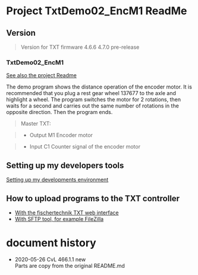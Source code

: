 

# Project TxtDemo02_EncM1 ReadMe

## Version

> Version for TXT firmware 4.6.6 4.7.0 pre-release
 

### TxtDemo02_EncM1
[See also the project Readme](./TxtDemo02_EncM1/README.md)

The demo program shows the distance operation of the encoder motor. It is recommended that you plug a rest gear wheel 137677 to the axle and highlight a wheel. The program switches the motor for 2 rotations, then waits for a second and carries out the same number of rotations in the opposite direction. Then the program ends.
> Master TXT:

> - Output M1	Encoder motor
 
> - Input C1	Counter signal of the encoder motor


## Setting up my developers tools
 [Setting up my developments environment]( ../../WhichToolsYouNeed.md)

## How to upload programs to the TXT controller
- [With the fischertechnik TXT web interface](../../HowToUseTxtWeb.md)
- [With SFTP tool, for example FileZilla](../../HowToUseTxtWeb.md) 

# document history
- 2020-05-26 CvL 466.1.1 new<br/>
  Parts are copy from the original README.md